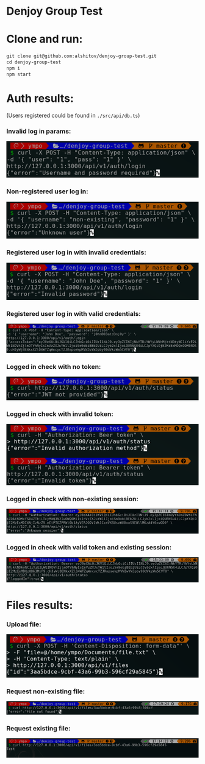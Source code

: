 # Denjoy Group Test
# Clone and run:
```
git clone git@github.com:alshitov/denjoy-group-test.git
cd denjoy-group-test
npm i
npm start
```
# Auth results:
(Users registered could be found in `./src/api/db.ts`)
### Invalid log in params:
![screen](https://raw.githubusercontent.com/alshitov/denjoy-group-test/master/screenshots/1.png)
### Non-registered user log in:
![screen](https://raw.githubusercontent.com/alshitov/denjoy-group-test/master/screenshots/2.png)
### Registered user log in with invalid credentials:
![screen](https://raw.githubusercontent.com/alshitov/denjoy-group-test/master/screenshots/3.png)
### Registered user log in with valid credentials:
![screen](https://raw.githubusercontent.com/alshitov/denjoy-group-test/master/screenshots/4.png)
### Logged in check with no token:
![screen](https://raw.githubusercontent.com/alshitov/denjoy-group-test/master/screenshots/5.png)
### Logged in check with invalid token:
![screen](https://raw.githubusercontent.com/alshitov/denjoy-group-test/master/screenshots/6.png)
### Logged in check with non-existing session:
![screen](https://raw.githubusercontent.com/alshitov/denjoy-group-test/master/screenshots/7.png)
### Logged in check with valid token and existing session:
![screen](https://raw.githubusercontent.com/alshitov/denjoy-group-test/master/screenshots/8.png)

# Files results:
### Upload file:
![screen](https://raw.githubusercontent.com/alshitov/denjoy-group-test/master/screenshots/9.png)
### Request non-existing file:
![screen](https://raw.githubusercontent.com/alshitov/denjoy-group-test/master/screenshots/10.png)
### Request existing file:
![screen](https://raw.githubusercontent.com/alshitov/denjoy-group-test/master/screenshots/11.png)

